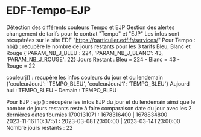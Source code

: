 # EDF-Tempo-EJP
Détection des différents couleurs Tempo et EJP
Gestion des alertes changement de tarifs pour le contrat "Tempo" et "EJP" 
Les infos sont récupérées sur le site EDF "https://particulier.edf.fr/services/"
Pour Tempo :
nbj() : recupère le nombre de jours restants pour les 3 tarifs Bleu, Blanc et Rouge
{'PARAM_NB_J_BLEU': 224, 'PARAM_NB_J_BLANC': 43, 'PARAM_NB_J_ROUGE': 22}
Jours Restant : Bleu = 224 - Blanc = 43 - Rouge = 22

couleurj() : recupère les infos couleurs du jour et du lendemain
{'couleurJourJ': 'TEMPO_BLEU', 'couleurJourJ1': 'TEMPO_BLEU'}
Aujourd hui : TEMPO_BLEU - Demain : TEMPO_BLEU

Pour EJP :
ejp() : récupère les infos EJP du jour et du lendemain ainsi que le nombre de jours restants
reste à faire comparaison date du jour avec les 2 dernières dates fournies 
1700131071 : 1678316400 | 1678834800  
2023-11-16T10:37:51 : 2023-03-08T23:00:00 | 2023-03-14T23:00:00
 Nombre jours restants : 22
